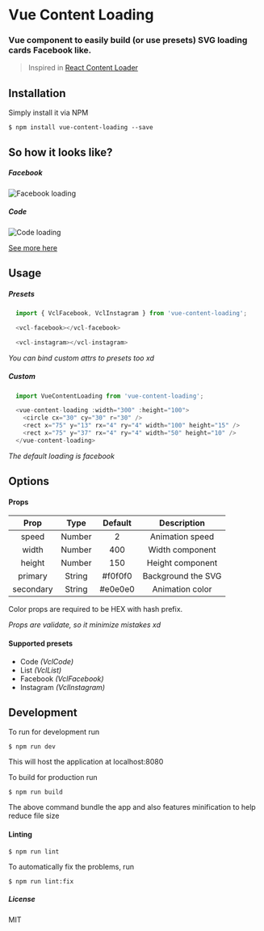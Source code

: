 # Vue Content Loading

### Vue component to easily build (or use presets) SVG loading cards Facebook like.

> Inspired in [React Content Loader](https://github.com/danilowoz/react-content-loader)

## Installation

Simply install it via NPM

``$ npm install vue-content-loading --save``

## So how it looks like?

##### Facebook

![Facebook loading](https://raw.githubusercontent.com/LucasLeandro1204/vue-content-loading/master/static/facebook.gif "Facebook loading")

##### Code

![Code loading](https://raw.githubusercontent.com/LucasLeandro1204/vue-content-loading/master/static/code.gif "Code loading")

[See more here](https://lucasleandro1204.github.io/vue-content-loading/)

## Usage

##### Presets

```javascript
  import { VclFacebook, VclInstagram } from 'vue-content-loading';

  <vcl-facebook></vcl-facebook>

  <vcl-instagram></vcl-instagram>
```

*You can bind custom attrs to presets too xd*

##### Custom

```javascript
  import VueContentLoading from 'vue-content-loading';

  <vue-content-loading :width="300" :height="100">
    <circle cx="30" cy="30" r="30" />
    <rect x="75" y="13" rx="4" ry="4" width="100" height="15" />
    <rect x="75" y="37" rx="4" ry="4" width="50" height="10" />
  </vue-content-loading>
```

*The default loading is facebook*

## Options

#### Props

| Prop      | Type   | Default | Description        |
|:---------:|:------:|:-------:|:------------------:|
| speed     | Number | 2       | Animation speed    |
| width     | Number | 400     | Width component    |
| height    | Number | 150     | Height component   |
| primary   | String | #f0f0f0 | Background the SVG |
| secondary | String | #e0e0e0 | Animation color    |

Color props are required to be HEX with hash prefix.

*Props are validate, so it minimize mistakes xd*

#### Supported presets

* Code *(VclCode)*
* List *(VclList)*
* Facebook *(VclFacebook)*
* Instagram *(VclInstagram)*

## Development

To run for development run

``$ npm run dev``

This will host the application at localhost:8080

To build for production run

``$ npm run build``

The above command bundle the app and also features minification to help reduce file size

#### Linting

``$ npm run lint``

To automatically fix the problems, run

``$ npm run lint:fix``

##### License

MIT
